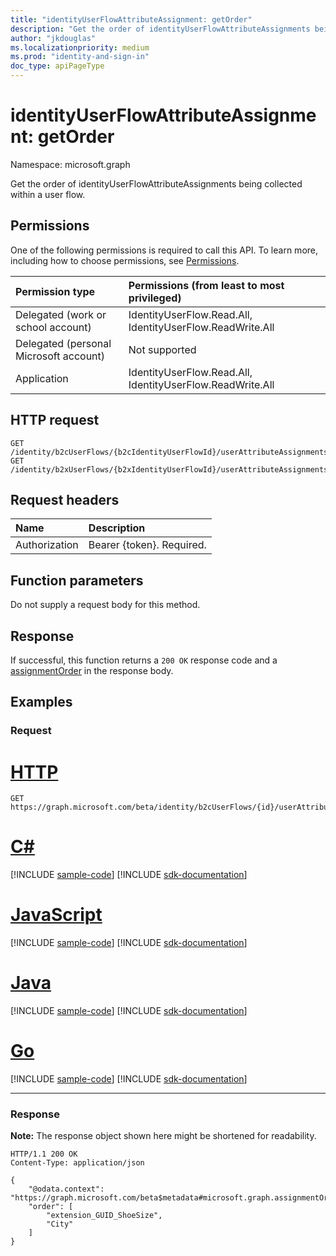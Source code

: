 ```yaml
---
title: "identityUserFlowAttributeAssignment: getOrder"
description: "Get the order of identityUserFlowAttributeAssignments being collected within a user flow."
author: "jkdouglas"
ms.localizationpriority: medium
ms.prod: "identity-and-sign-in"
doc_type: apiPageType
---
```


# identityUserFlowAttributeAssignment: getOrder

Namespace: microsoft.graph

Get the order of identityUserFlowAttributeAssignments being collected within a user flow.

## Permissions

One of the following permissions is required to call this API. To learn more, including how to choose permissions, see [Permissions](/graph/permissions-reference).

|Permission type|Permissions (from least to most privileged)|
|:---|:---|
|Delegated (work or school account)|IdentityUserFlow.Read.All, IdentityUserFlow.ReadWrite.All|
|Delegated (personal Microsoft account)|Not supported|
|Application|IdentityUserFlow.Read.All, IdentityUserFlow.ReadWrite.All|

## HTTP request

<!-- {
  "blockType": "ignored"
}
-->

``` http
GET /identity/b2cUserFlows/{b2cIdentityUserFlowId}/userAttributeAssignments/getOrder
GET /identity/b2xUserFlows/{b2xIdentityUserFlowId}/userAttributeAssignments/getOrder
```

## Request headers

|Name|Description|
|:---|:---|
|Authorization|Bearer {token}. Required.|

## Function parameters

Do not supply a request body for this method.

## Response

If successful, this function returns a `200 OK` response code and a [assignmentOrder](../resources/assignmentorder.md) in the response body.

## Examples

### Request


# [HTTP](#tab/http)
<!-- {
  "blockType": "request",
  "name": "identityuserflowattributeassignment_getorder"
}
-->

``` http
GET https://graph.microsoft.com/beta/identity/b2cUserFlows/{id}/userAttributeAssignments/getOrder
```

# [C#](#tab/csharp)
[!INCLUDE [sample-code](../includes/snippets/csharp/identityuserflowattributeassignment-getorder-csharp-snippets.md)]
[!INCLUDE [sdk-documentation](../includes/snippets/snippets-sdk-documentation-link.md)]

# [JavaScript](#tab/javascript)
[!INCLUDE [sample-code](../includes/snippets/javascript/identityuserflowattributeassignment-getorder-javascript-snippets.md)]
[!INCLUDE [sdk-documentation](../includes/snippets/snippets-sdk-documentation-link.md)]

# [Java](#tab/java)
[!INCLUDE [sample-code](../includes/snippets/java/identityuserflowattributeassignment-getorder-java-snippets.md)]
[!INCLUDE [sdk-documentation](../includes/snippets/snippets-sdk-documentation-link.md)]

# [Go](#tab/go)
[!INCLUDE [sample-code](../includes/snippets/go/identityuserflowattributeassignment-getorder-go-snippets.md)]
[!INCLUDE [sdk-documentation](../includes/snippets/snippets-sdk-documentation-link.md)]

---


### Response

**Note:** The response object shown here might be shortened for readability.
<!-- {
  "blockType": "response",
  "truncated": true,
  "@odata.type": "microsoft.graph.assignmentOrder"
}
-->

``` http
HTTP/1.1 200 OK
Content-Type: application/json

{
    "@odata.context": "https://graph.microsoft.com/beta$metadata#microsoft.graph.assignmentOrder",
    "order": [
        "extension_GUID_ShoeSize",
        "City"
    ]
}
```

